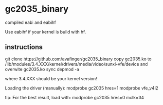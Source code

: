 # gc2035_binary
compiled eabi and eabihf

Use eabihf if your kernel is build with hf.

## instructions
git clone https://github.com/avafinger/gc2035_binary
copy gc2035.ko to /lib/modules/3.4.XXX/kernel/drivers/media/video/sunxi-vfe/device and overwite gc2035.ko
sync
depmod -a

where 3.4.XXX should be your kernel version!

Loading the driver (manually):
modprobe gc2035 hres=1
modprobe vfe_v4l2

tip:
For the best result, load with: modprobe gc2035 hres=0 mclk=34
